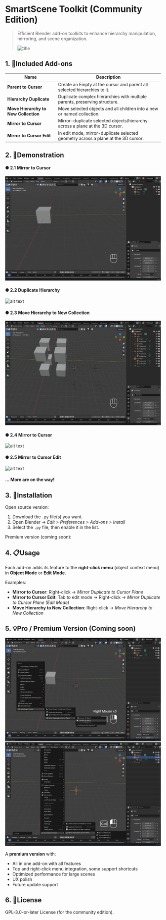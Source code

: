 # SmartScene Toolkit (Community Edition)

> Efficient Blender add-on toolkits to enhance hierarchy manipulation, mirroring, and scene organization.
> 
> ![title](https://github.com/user-attachments/assets/559d43fe-de29-4781-88d0-10394bb7fda8)

## 1. 🧩Included Add-ons

| Name | Description |
|------|-------------|
| **Parent to Cursor** | Create an Empty at the cursor and parent all selected hierarchies to it. |
| **Hierarchy Duplicate** | Duplicate complex hierarchies with multiple parents, preserving structure. |
| **Move Hierarchy to New Collection** | Move selected objects and all children into a new or named collection. |
| **Mirror to Cursor** | Mirror-duplicate selected objects/hierarchy across a plane at the 3D cursor. |
| **Mirror to Cursor Edit** | In edit mode, mirror-duplicate selected geometry across a plane at the 3D cursor.|


## 2. 🎥Demonstration

#### ● 2.1 Mirror to Cursor
![alt text](assets/parent_to_cursor.gif)

#### ● 2.2 Duplicate Hierarchy
![alt text](assets/duplicate_hierarchies.gif)

#### ● 2.3 Move Hierarchy to New Collection
![alt text](assets/move_hierarchies_new_collection.gif)

#### ● 2.4 Mirror to Cursor
![alt text](assets/mirror_cursor.gif)

#### ● 2.5 Mirror to Cursor Edit
![alt text](assets/mirror_cursor_edit.gif)

#### ... More are on the way!


## 3. 🔧Installation

Open source version:
1. Download the `.py` file(s) you want.
2. Open Blender → *Edit > Preferences > Add-ons > Install*
3. Select the `.py` file, then enable it in the list.

Premium version (coming soon):

## 4. 📋Usage

Each add-on adds its feature to the **right-click menu** (object context menu) in **Object Mode** or **Edit Mode**.

Examples:
- **Mirror to Cursor**: Right-click → *Mirror Duplicate to Cursor Plane*
- **Mirror to Cursor Edit**: Tab to edit mode → Right-click → *Mirror Duplicate to Cursor Plane (Edit Mode)*
- **Move Hierarchy to New Collection**: Right-click → *Move Hierarchy to New Collection*


## 5. 💡Pro / Premium Version (Coming soon)

![alt text](assets/image.png)
![alt text](assets/image2.png)

A **premium version** with:
- All in one add-on with all features
- Top and right-click menu integration, some support shortcuts
- Optimized performance for large scenes
- UX polish
- Future update support


## 6. 📜License

GPL-3.0-or-later License (for the community edition).


